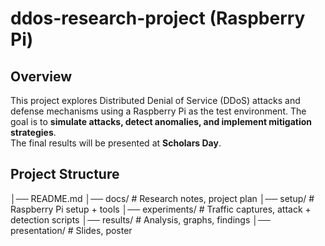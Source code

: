 # ddos-research-project (Raspberry Pi)

## Overview
This project explores Distributed Denial of Service (DDoS) attacks and defense mechanisms using a Raspberry Pi as the test environment. The goal is to **simulate attacks, detect anomalies, and implement mitigation strategies**.  
The final results will be presented at **Scholars Day**.

## Project Structure
│── README.md
│── docs/ # Research notes, project plan
│── setup/ # Raspberry Pi setup + tools
│── experiments/ # Traffic captures, attack + detection scripts
│── results/ # Analysis, graphs, findings
│── presentation/ # Slides, poster

